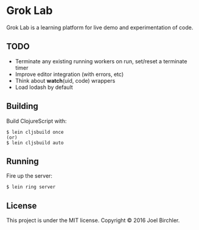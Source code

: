 # Grok Lab

Grok Lab is a learning platform for live demo and experimentation of code.

## TODO

- Terminate any existing running workers on run, set/reset a terminate timer
- Improve editor integration (with errors, etc)
- Think about __watch__(uid, code) wrappers
- Load lodash by default


## Building

Build ClojureScript with:

    $ lein cljsbuild once
    (or)
    $ lein cljsbuild auto


## Running

Fire up the server:

    $ lein ring server


## License

This project is under the MIT license.
Copyright © 2016 Joel Birchler.
